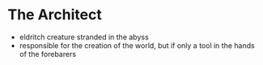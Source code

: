 # The Architect

* eldritch creature stranded in the abyss
* responsible for the creation of the world, but if only a tool in the hands of the forebarers